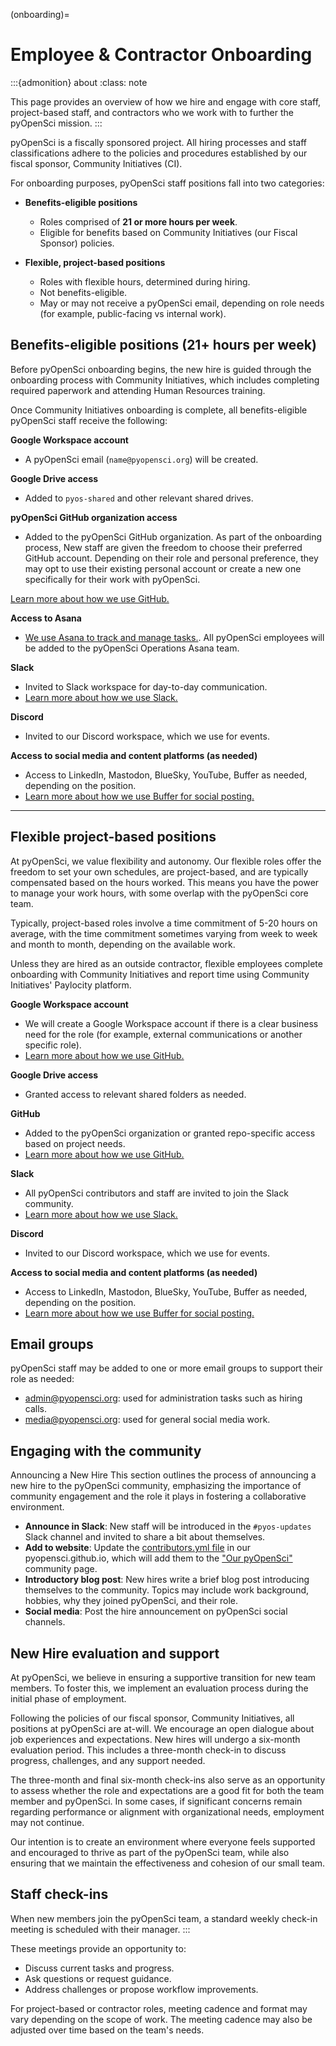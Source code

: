 (onboarding)=
# Employee & Contractor Onboarding

:::{admonition} about
:class: note

This page provides an overview of how we hire and engage with core staff, project-based staff, and contractors who we work with to further the pyOpenSci mission.
:::

pyOpenSci is a fiscally sponsored project. All hiring processes and staff classifications adhere to the policies and procedures established by our fiscal sponsor, Community Initiatives (CI).

For onboarding purposes, pyOpenSci staff positions fall into two categories:

- **Benefits-eligible positions**
  - Roles comprised of **21 or more hours per week**.
  - Eligible for benefits based on Community Initiatives (our Fiscal Sponsor) policies.

- **Flexible, project-based positions**
  - Roles with flexible hours, determined during hiring.
  - Not benefits-eligible.
  - May or may not receive a pyOpenSci email, depending on role needs (for example, public-facing vs internal work).

## Benefits-eligible positions (21+ hours per week)

Before pyOpenSci onboarding begins, the new hire is guided through the onboarding process with Community Initiatives, which includes completing required paperwork and attending Human Resources training.

Once Community Initiatives onboarding is complete, all benefits-eligible pyOpenSci staff receive the following:

**Google Workspace account**
- A pyOpenSci email (`name@pyopensci.org`) will be created.

**Google Drive access**
- Added to `pyos-shared` and other relevant shared drives.

**pyOpenSci GitHub organization access**
- Added to the pyOpenSci GitHub organization.
As part of the onboarding process, New staff are given the freedom to choose their preferred GitHub account. Depending on their role and personal preference, they may opt to use their existing personal account or create a new one specifically for their work with pyOpenSci.

[Learn more about how we use GitHub.](github)

**Access to Asana**

- [We use Asana to track and manage tasks.](asana). All pyOpenSci employees will be added to the pyOpenSci Operations Asana team.

**Slack**
- Invited to Slack workspace for day-to-day communication.
- [Learn more about how we use Slack.](https://www.pyopensci.org/handbook/community/slack.html)

**Discord**
- Invited to our Discord workspace, which we use for events.

**Access to social media and content platforms (as needed)**
- Access to LinkedIn, Mastodon, BlueSky, YouTube, Buffer as needed, depending on the position.
- [Learn more about how we use Buffer for social posting.](buffer)

---

## Flexible project-based positions

At pyOpenSci, we value flexibility and autonomy. Our flexible roles offer the freedom to set your own schedules, are project-based, and are typically compensated based on the hours worked. This means you have the power to manage your work hours, with some overlap with the pyOpenSci core team.

Typically, project-based roles involve a time commitment of 5-20 hours on average, with the time commitment sometimes varying from week to week and month to month, depending on the available work.

Unless they are hired as an outside contractor, flexible employees complete onboarding with Community Initiatives and report time using Community Initiatives' Paylocity platform.

**Google Workspace account**
- We will create a Google Workspace account if there is a clear business need for the role (for example, external communications or another specific role).
- [Learn more about how we use GitHub.](google-workspace)

**Google Drive access**
- Granted access to relevant shared folders as needed.

**GitHub**
- Added to the pyOpenSci organization or granted repo-specific access based on project needs.
- [Learn more about how we use GitHub.](github)


**Slack**
- All pyOpenSci contributors and staff are invited to join the Slack community.
- [Learn more about how we use Slack.](slack)

**Discord**
- Invited to our Discord workspace, which we use for events.

**Access to social media and content platforms (as needed)**
- Access to LinkedIn, Mastodon, BlueSky, YouTube, Buffer as needed, depending on the position.
- [Learn more about how we use Buffer for social posting.](buffer)


## Email groups

pyOpenSci staff may be added to one or more email groups to support their role as needed:

- [admin@pyopensci.org](mailto:admin@pyopensci.org): used for administration tasks such as hiring calls.
- [media@pyopensci.org](mailto:media@pyopensci.org): used for general social media work.

## Engaging with the community

Announcing a New Hire This section outlines the process of announcing a new hire to the pyOpenSci community, emphasizing the importance of community engagement and the role it plays in fostering a collaborative environment.

- **Announce in Slack**: New staff will be introduced in the `#pyos-updates` Slack channel and invited to share a bit about themselves.
- **Add to website**: Update the [contributors.yml file](https://github.com/pyOpenSci/pyopensci.github.io/blob/main/_data/contributors.yml) in our pyopensci.github.io, which will add them to the ["Our pyOpenSci" ](https://www.pyopensci.org/our-community/index.html#executive-council-leadership--staff) community page.
- **Introductory blog post**: New hires write a brief blog post introducing themselves to the community. Topics may include work background, hobbies, why they joined pyOpenSci, and their role.
- **Social media**: Post the hire announcement on pyOpenSci social channels.

## New Hire evaluation and support

At pyOpenSci, we believe in ensuring a supportive transition for new team members. To foster this, we implement an evaluation process during the initial phase of employment.

Following the policies of our fiscal sponsor, Community Initiatives, all positions at pyOpenSci are at-will. We encourage an open dialogue about job experiences and expectations. New hires will undergo a six-month evaluation period. This includes a three-month check-in to discuss progress, challenges, and any support needed.

The three-month and final six-month check-ins also serve as an opportunity to assess whether the role and expectations are a good fit for both the team member and pyOpenSci. In some cases, if significant concerns remain regarding performance or alignment with organizational needs, employment may not continue.

Our intention is to create an environment where everyone feels supported and encouraged to thrive as part of the pyOpenSci team, while also ensuring that we maintain the effectiveness and cohesion of our small team.

## Staff check-ins

When new members join the pyOpenSci team, a standard weekly check-in meeting is scheduled with their manager.
:::

These meetings provide an opportunity to:

- Discuss current tasks and progress.
- Ask questions or request guidance.
- Address challenges or propose workflow improvements.

For project-based or contractor roles, meeting cadence and format may vary depending on the scope of work. The meeting cadence may also be adjusted over time based on the team's needs.
